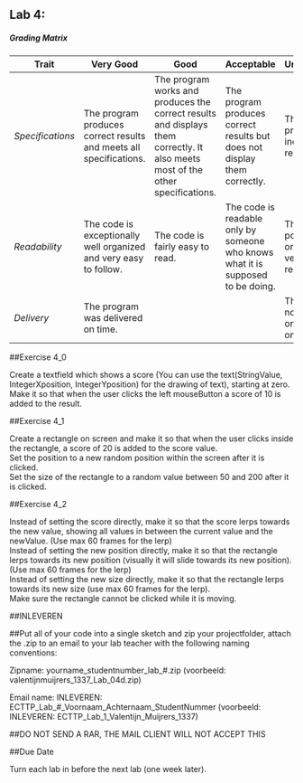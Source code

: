 ## Lab 4: 
 

##### Grading Matrix 

Trait | Very Good | Good | Acceptable | Unsatisfactory	
--- |--- | --- | --- | --- |
| *Specifications* | The program produces correct results and meets all specifications. | The program works and produces the correct results and displays them correctly. It also meets most of the other specifications. | The program produces correct results but does not display them correctly. | The program is producing incorrect results.
*Readability* | The code is exceptionally well organized and very easy to follow. | The code is fairly easy to read. | The code is readable only by someone who knows what it is supposed to be doing.| The code is poorly organized and very difficult to read.|
*Delivery* |The program was delivered on time. | |  |  The Code was not delivered on time (within one week)


##Exercise 4_0 

Create a textfield which shows a score (You can use the text(StringValue, IntegerXposition, IntegerYposition) for the drawing of text), starting at zero.  
Make it so that when the user clicks the left mouseButton a score of 10 is added to the result.  

##Exercise 4_1	 

Create a rectangle on screen and make it so that when the user clicks inside the rectangle, a score of 20 is added to the score value.  
Set the position to a new random position within the screen after it is clicked.  
Set the size of the rectangle to a random value between 50 and 200 after it is clicked.  

##Exercise 4_2  

Instead of setting the score directly, make it so that the score lerps towards the new value, showing all values in between the
current value and the newValue. (Use max 60 frames for the lerp)  
Instead of setting the new position directly, make it so that the rectangle lerps towards its new position (visually it will slide
towards its new position).(Use max 60 frames for the lerp)  
Instead of setting the new size directly, make it so that the rectangle lerps towards its new size (use max 60 frames for the lerp).  
Make sure the rectangle cannot be clicked while it is moving.

##INLEVEREN

##Put all of your code into a single sketch and zip your projectfolder, attach the .zip to an email to your lab teacher with the following naming conventions: 

Zipname:
yourname_studentnumber_lab_#.zip 
(voorbeeld: valentijnmuijrers_1337_Lab_04d.zip)

Email name:
INLEVEREN: ECTTP_Lab_#_Voornaam_Achternaam_StudentNummer
(voorbeeld: INLEVEREN: ECTTP_Lab_1_Valentijn_Muijrers_1337)

##DO NOT SEND A RAR, THE MAIL CLIENT WILL NOT ACCEPT THIS

##Due Date 

Turn each lab in before the next lab (one week later). 

